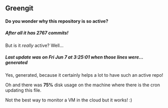 ## Greengit

#### Do you wonder why this repository is so active?

##### After all it has 2767 commits!

But is it *really* active? Well...

##### Last update was on Fri Jun 7 at 3:25:01 when those lines were... generated

Yes, generated, because it certainly helps a lot to have such an active repo!

Oh and there was **75%** disk usage on the machine
where there is the cron updating this file.

Not the best way to monitor a VM in the cloud but it works! :)
